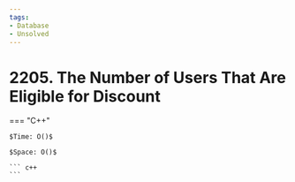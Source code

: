 ```yaml
---
tags:
- Database
- Unsolved
---
```



# 2205. The Number of Users That Are Eligible for Discount

=== "C++"

    $Time: O()$

    $Space: O()$

    ``` c++
    ```